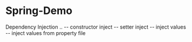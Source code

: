 # Spring-Demo

Dependency Injection
  .. -- constructor inject
  -- setter inject
  -- inject values
  -- inject values from property file
